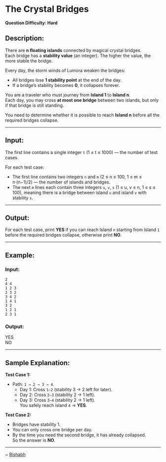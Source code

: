 # The Crystal Bridges  

**Question Difficulty: Hard**  

## Description:  

There are **n floating islands** connected by magical crystal bridges.  
Each bridge has a **stability value** (an integer). The higher the value, the more stable the bridge.  

Every day, the storm winds of Lumora weaken the bridges:  
- All bridges lose **1 stability point** at the end of the day.  
- If a bridge’s stability becomes **0**, it collapses forever.  

You are a traveler who must journey from **Island 1** to **Island n**.  
Each day, you may cross **at most one bridge** between two islands, but only if that bridge is still standing.  

You need to determine whether it is possible to reach **Island n** before all the required bridges collapse.  

---

## Input:  

The first line contains a single integer `t` (1 ≤ t ≤ 1000) — the number of test cases.  

For each test case:  
- The first line contains two integers `n` and `m` (2 ≤ n ≤ 100, 1 ≤ m ≤ n·(n−1)/2) — the number of islands and bridges.  
- The next `m` lines each contain three integers `u`, `v`, `s` (1 ≤ u, v ≤ n, 1 ≤ s ≤ 100), meaning there is a bridge between island `u` and island `v` with stability `s`.  

---

## Output:  

For each test case, print **YES** if you can reach Island `n` starting from Island `1` before the required bridges collapse, otherwise print **NO**.  

---

## Example:  

### Input:
```
2
4 4
1 2 3
2 3 2
3 4 2
1 4 1
3 2
1 2 1
2 3 1
```

### Output:
YES  
NO


---

## Sample Explanation:  

**Test Case 1:**  
- Path: `1 → 2 → 3 → 4`.  
  - Day 1: Cross `1–2` (stability 3 → 2 left for later).  
  - Day 2: Cross `2–3` (stability 2 → 1 left).  
  - Day 3: Cross `3–4` (stability 2 → 1 left).  
You safely reach island `4` → **YES**.  

**Test Case 2:**  
- Bridges have stability 1.  
- You can only cross one bridge per day.  
- By the time you need the second bridge, it has already collapsed.  
So the answer is **NO**.  

---
~ <a href=https://github.com/r1shu-R> Rishabh </a>